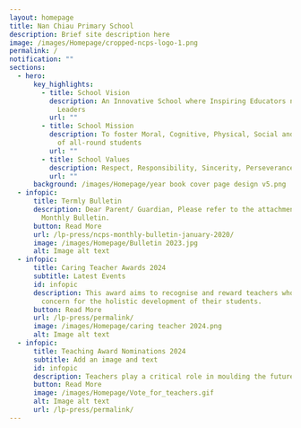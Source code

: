 ```yaml
---
layout: homepage
title: Nan Chiau Primary School
description: Brief site description here
image: /images/Homepage/cropped-ncps-logo-1.png
permalink: /
notification: ""
sections:
  - hero:
      key_highlights:
        - title: School Vision
          description: An Innovative School where Inspiring Educators nurture Future-ready
            Leaders
          url: ""
        - title: School Mission
          description: To foster Moral, Cognitive, Physical, Social and Aesthetic growth
            of all-round students
          url: ""
        - title: School Values
          description: Respect, Responsibility, Sincerity, Perseverance
          url: ""
      background: /images/Homepage/year book cover page design v5.png
  - infopic:
      title: Termly Bulletin
      description: Dear Parent/ Guardian, Please refer to the attachment for the NCPS
        Monthly Bulletin.
      button: Read More
      url: /lp-press/ncps-monthly-bulletin-january-2020/
      image: /images/Homepage/Bulletin 2023.jpg
      alt: Image alt text
  - infopic:
      title: Caring Teacher Awards 2024
      subtitle: Latest Events
      id: infopic
      description: This award aims to recognise and reward teachers who show care and
        concern for the holistic development of their students.
      button: Read More
      url: /lp-press/permalink/
      image: /images/Homepage/caring teacher 2024.png
      alt: Image alt text
  - infopic:
      title: Teaching Award Nominations 2024
      subtitle: Add an image and text
      id: infopic
      description: Teachers play a critical role in moulding the future of our nation...
      button: Read More
      image: /images/Homepage/Vote_for_teachers.gif
      alt: Image alt text
      url: /lp-press/permalink/
---
```

